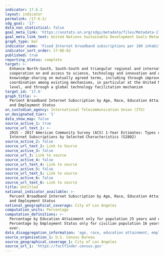 ```yaml
---
indicator: 17.6.2
layout: indicator
permalink: /17-6-2/
sdg_goal: '17'
data_non_statistical: false
goal_meta_link: 'https://unstats.un.org/sdgs/metadata/files/Metadata-17-06-02.pdf '
goal_meta_link_text: United Nations Sustainable Development Goals Metadata (PDF 211 KB)
graph_type: bar
indicator_name: 'Fixed Internet broadband subscriptions per 100 inhabitants, by speed'
indicator_sort_order: 17-06-02
published: true
reporting_status: complete
target: >-
  Enhance North-South, South-South and triangular regional and international
  cooperation on and access to science, technology and innovation and enhance
  knowledge-sharing on mutually agreed terms, including through improved
  coordination among existing mechanisms, in particular at the United Nations
  level, and through a global technology facilitation mechanism
target_id: '17.6'
graph_title: >-
  Percent Broadband Internet Subscription by Age, Race, Education Attainment,
  and Employment Status
un_custodian_agency: International Telecommunication Union (ITU)
un_designated_tier: '1'
data_show_map: false
source_active_1: true
source_url_text_1: >-
  2015 - 2017 American Community Survey (ACS) 1-Year Estimates: Types of
  Internet Subscriptions by Selected Characteristics (S2802)
source_active_2: false
source_url_text_2: Link to Source
source_active_3: false
source_url_3: Link to source
source_active_4: false
source_url_text_4: Link to source
source_active_5: false
source_url_text_5: Link to source
source_active_6: false
source_url_text_6: Link to source
title: Untitled
national_indicator_available: >-
  Percent Broadband Internet Subscription by Age, Race, Education Attainment,
  and Employment Status
national_geographical_coverage: City of Los Angeles
computation_units: Percentage
computation_definitions: >-
  Percentage by Education Attainment only for population 25 years and over.
  Percentage by Employment Status only for civilian population 16 years and
  over.
data_disaggregation_information: 'age, race, education attainment, employment status'
source_organisation_1: U.S. Census Bureau
source_geographical_coverage_1: City of Los Angeles
source_url_1: 'https://factfinder.census.gov'
---
```

